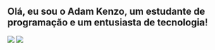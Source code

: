 ## Olá, eu sou o Adam Kenzo, um estudante de programação e um entusiasta de tecnologia!

<div> 
 
  <a href="https://www.instagram.com/adamkenz0/" target="_blank"><img src="https://img.shields.io/badge/-Instagram-%23E4405F?style=for-the-badge&logo=instagram&logoColor=white" target="_blank"></a>
  <a href="https://www.linkedin.com/in/adam-kenzo-isa-bezerra-a08158278" target="_blank"><img src="https://img.shields.io/badge/-LinkedIn-%230077B5?style=for-the-badge&logo=linkedin&logoColor=white" target="_blank"></a> 
  
</div>

